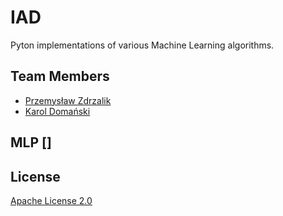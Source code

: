 # IAD

Pyton implementations of various Machine Learning algorithms.

## Team Members
* [Przemysław Zdrzalik](https://github.com/ZdrzalikPrzemyslaw)
* [Karol Domański](https://github.com/k-domanski)

## MLP []

## License
[Apache License 2.0](https://choosealicense.com/licenses/apache-2.0/)